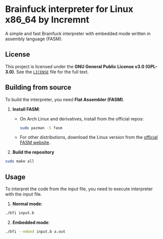 # Brainfuck interpreter for Linux x86_64 by Incremnt
A simple and fast Brainfuck interpreter with embedded mode written in assembly language (FASM).

## License
This project is licensed under the **GNU General Public License v3.0 (GPL-3.0)**.
See the [`LICENSE`](LICENSE) file for the full text.

## Building from source
To build the interpreter, you need **Flat Assembler (FASM)**.

1.  **Install FASM**:
    *   On Arch Linux and derivatives, install from the official repos:
        ```bash
        sudo pacman -S fasm
        ```
    *   For other distributions, download the Linux version from the [official FASM website](https://flatassembler.net/).

2.  **Build the repository**
   ```bash
   sudo make all
   ```

## Usage
To interpret the code from the input file, you need to execute interpreter with the input file.
1.  **Normal mode**:
   ```bash
   ./bfi input.b
   ```
2.  **Embedded mode**:
   ```bash
   ./bfi --embed input.b a.out
   ```

 
